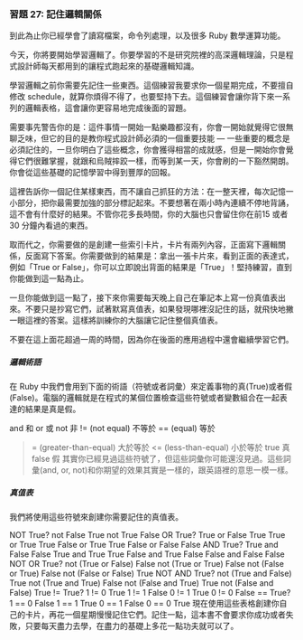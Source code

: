 ### 習題 27: 記住邏輯關係

到此為止你已經學會了讀寫檔案，命令列處理，以及很多 Ruby 數學運算功能。

今天，你將要開始學習邏輯了。你要學習的不是研究院裡的高深邏輯理論，只是程式設計師每天都用到的讓程式跑起來的基礎邏輯知識。

學習邏輯之前你需要先記住一些東西。這個練習我要求你一個星期完成，不要擅自修改 schedule，就算你煩得不得了，也要堅持下去。這個練習會讓你背下來一系列的邏輯表格，這會讓你更容易地完成後面的習題。

需要事先警告你的是：這件事情一開始一點樂趣都沒有，你會一開始就覺得它很無聊乏味，但它的目的是教你程式設計師必須的一個重要技能 — 一些重要的概念是必須記住的，一旦你明白了這些概念，你會獲得相當的成就感，但是一開始你會覺得它們很難掌握，就跟和烏賊摔跤一樣，而等到某一天，你會刷的一下豁然開朗。你會從這些基礎的記憶學習中得到豐厚的回報。

這裡告訴你一個記住某樣東西，而不讓自己抓狂的方法：在一整天裡，每次記憶一小部分，把你最需要加強的部分標記起來。不要想著在兩小時內連續不停地背誦，這不會有什麼好的結果。不管你花多長時間，你的大腦也只會留住你在前15 或者30 分鐘內看過的東西。

取而代之，你需要做的是創建一些索引卡片，卡片有兩列內容，正面寫下邏輯關係，反面寫下答案。你需要做到的結果是：拿出一張卡片來，看到正面的表達式，例如「True or False」，你可以立即說出背面的結果是「True」！堅持練習，直到你能做到這一點為止。

一旦你能做到這一點了，接下來你需要每天晚上自己在筆記​​本上寫一份真值表出來。不要只是抄寫它們，試著默寫真值表，如果發現哪裡沒記住的話，就飛快地撇一眼這裡的答案。這樣將訓練你的大腦讓它記住整個真值表。

不要在這上面花超過一周的時間，因為你在後面的應用過程中還會繼續學習它們。

##### 邏輯術語

在 Ruby 中我們會用到下面的術語（符號或者詞彙）來定義事物的真(True)或者假(False)。電腦的邏輯就是在程式的某個位置檢查這些符號或者變數組合在一起表達的結果是真是假。

and 和
or 或
not 非
!= (not equal) 不等於
== (equal) 等於
>= (greater-than-equal) 大於等於
<= (less-than-equal) 小於等於
true 真
false 假
其實你已經見過這些符號了，但這些詞彙你可能還沒見過。這些詞彙(and, or, not)和你期望的效果其實是一樣的，跟英語裡的意思一模一樣。

##### 真值表

我們將使用這些符號來創建你需要記住的真值表。

NOT True?
not False True
not True  False
OR  True?
True or False True
True or True  True
False or True True
False or False  False
AND True?
True and False  False
True and True True
False and True  False
False and False False
NOT OR  True?
not (True or False) False
not (True or True)  False
not (False or True) False
not (False or False)  True
NOT AND True?
not (True and False)  True
not (True and True) False
not (False and True)  True
not (False and False) True
!=  True?
1 != 0  True
1 != 1  False
0 != 1  True
0 != 0  False
==  True?
1 == 0  False
1 == 1  True
0 == 1  False
0 == 0  True
現在使用這些表格創建你自己的卡片，再花一個星期慢慢記住它們。記住一點，這本書不會要求你成功或者失敗，只要每天盡力去學，在盡力的基礎上多花一點功夫就可以了。

